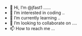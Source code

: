 - 👋 Hi, I’m @jfast1 ......
- 👀 I’m interested in coding ..
- 🌱 I’m currently learning ..
- 💞️ I’m looking to collaborate on ....
- 📫 How to reach me ...

<!---
jfast1/jfast1 is a ✨ special ✨ repository because its `README.md` (this file) appears on your GitHub profile.
You can click the Preview link to take a look at your changes.
--->
